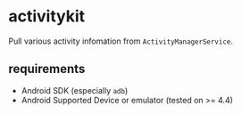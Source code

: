 # activitykit

Pull various activity infomation from `ActivityManagerService`.

## requirements

* Android SDK (especially `adb`)
* Android Supported Device or emulator (tested on >= 4.4)

